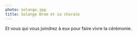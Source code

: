 ```yaml
---
photo: solange.jpg
title: Solange Brom et sa chorale
---
```

Et vous qui vous joindrez à eux pour faire vivre la cérémonie.
